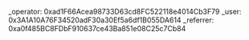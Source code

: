 _operator: 0xad1F66Acea98733D63cd8FC522118e4014Cb3F79
_user: 0x3A1A10A76F34520adF30a30Ef5a6df1B055DA614
_referrer: 0xa0f485BC8FDbF910637ce43Ba851e08C25c7Cb84
